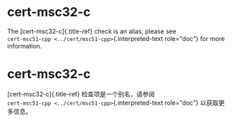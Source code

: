 # cert-msc32-c

The [cert-msc32-c]{.title-ref} check is an alias, please see  
`cert-msc51-cpp <../cert/msc51-cpp>`{.interpreted-text role="doc"} for more information.

# cert-msc32-c

[cert-msc32-c]{.title-ref} 检查项是一个别名，请参阅  
`cert-msc51-cpp <../cert/msc51-cpp>`{.interpreted-text role="doc"} 以获取更多信息。
